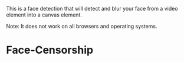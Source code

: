 This is a face detection that will detect and blur your face from a video element into a canvas element.

Note: It does not work on all browsers and operating systems.
# Face-Censorship
